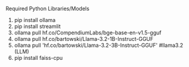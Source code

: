 Required Python Libraries/Models
1) pip install ollama
2) pip install streamlit
3) ollama pull hf.co/CompendiumLabs/bge-base-en-v1.5-gguf
4) ollama pull hf.co/bartowski/Llama-3.2-1B-Instruct-GGUF
5) ollama pull 'hf.co/bartowski/Llama-3.2-3B-Instruct-GGUF'  #llama3.2 (LLM)
5) pip install faiss-cpu
